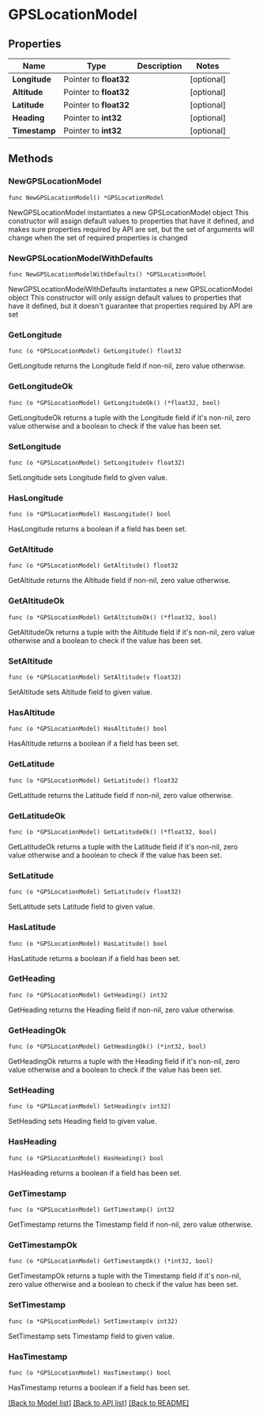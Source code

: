 # GPSLocationModel

## Properties

Name | Type | Description | Notes
------------ | ------------- | ------------- | -------------
**Longitude** | Pointer to **float32** |  | [optional] 
**Altitude** | Pointer to **float32** |  | [optional] 
**Latitude** | Pointer to **float32** |  | [optional] 
**Heading** | Pointer to **int32** |  | [optional] 
**Timestamp** | Pointer to **int32** |  | [optional] 

## Methods

### NewGPSLocationModel

`func NewGPSLocationModel() *GPSLocationModel`

NewGPSLocationModel instantiates a new GPSLocationModel object
This constructor will assign default values to properties that have it defined,
and makes sure properties required by API are set, but the set of arguments
will change when the set of required properties is changed

### NewGPSLocationModelWithDefaults

`func NewGPSLocationModelWithDefaults() *GPSLocationModel`

NewGPSLocationModelWithDefaults instantiates a new GPSLocationModel object
This constructor will only assign default values to properties that have it defined,
but it doesn't guarantee that properties required by API are set

### GetLongitude

`func (o *GPSLocationModel) GetLongitude() float32`

GetLongitude returns the Longitude field if non-nil, zero value otherwise.

### GetLongitudeOk

`func (o *GPSLocationModel) GetLongitudeOk() (*float32, bool)`

GetLongitudeOk returns a tuple with the Longitude field if it's non-nil, zero value otherwise
and a boolean to check if the value has been set.

### SetLongitude

`func (o *GPSLocationModel) SetLongitude(v float32)`

SetLongitude sets Longitude field to given value.

### HasLongitude

`func (o *GPSLocationModel) HasLongitude() bool`

HasLongitude returns a boolean if a field has been set.

### GetAltitude

`func (o *GPSLocationModel) GetAltitude() float32`

GetAltitude returns the Altitude field if non-nil, zero value otherwise.

### GetAltitudeOk

`func (o *GPSLocationModel) GetAltitudeOk() (*float32, bool)`

GetAltitudeOk returns a tuple with the Altitude field if it's non-nil, zero value otherwise
and a boolean to check if the value has been set.

### SetAltitude

`func (o *GPSLocationModel) SetAltitude(v float32)`

SetAltitude sets Altitude field to given value.

### HasAltitude

`func (o *GPSLocationModel) HasAltitude() bool`

HasAltitude returns a boolean if a field has been set.

### GetLatitude

`func (o *GPSLocationModel) GetLatitude() float32`

GetLatitude returns the Latitude field if non-nil, zero value otherwise.

### GetLatitudeOk

`func (o *GPSLocationModel) GetLatitudeOk() (*float32, bool)`

GetLatitudeOk returns a tuple with the Latitude field if it's non-nil, zero value otherwise
and a boolean to check if the value has been set.

### SetLatitude

`func (o *GPSLocationModel) SetLatitude(v float32)`

SetLatitude sets Latitude field to given value.

### HasLatitude

`func (o *GPSLocationModel) HasLatitude() bool`

HasLatitude returns a boolean if a field has been set.

### GetHeading

`func (o *GPSLocationModel) GetHeading() int32`

GetHeading returns the Heading field if non-nil, zero value otherwise.

### GetHeadingOk

`func (o *GPSLocationModel) GetHeadingOk() (*int32, bool)`

GetHeadingOk returns a tuple with the Heading field if it's non-nil, zero value otherwise
and a boolean to check if the value has been set.

### SetHeading

`func (o *GPSLocationModel) SetHeading(v int32)`

SetHeading sets Heading field to given value.

### HasHeading

`func (o *GPSLocationModel) HasHeading() bool`

HasHeading returns a boolean if a field has been set.

### GetTimestamp

`func (o *GPSLocationModel) GetTimestamp() int32`

GetTimestamp returns the Timestamp field if non-nil, zero value otherwise.

### GetTimestampOk

`func (o *GPSLocationModel) GetTimestampOk() (*int32, bool)`

GetTimestampOk returns a tuple with the Timestamp field if it's non-nil, zero value otherwise
and a boolean to check if the value has been set.

### SetTimestamp

`func (o *GPSLocationModel) SetTimestamp(v int32)`

SetTimestamp sets Timestamp field to given value.

### HasTimestamp

`func (o *GPSLocationModel) HasTimestamp() bool`

HasTimestamp returns a boolean if a field has been set.


[[Back to Model list]](../README.md#documentation-for-models) [[Back to API list]](../README.md#documentation-for-api-endpoints) [[Back to README]](../README.md)


